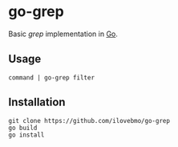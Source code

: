 # go-grep

Basic *grep* implementation in [Go](https://go.dev/).

## Usage
```
command | go-grep filter
```

## Installation
```
git clone https://github.com/ilovebmo/go-grep
go build
go install
```